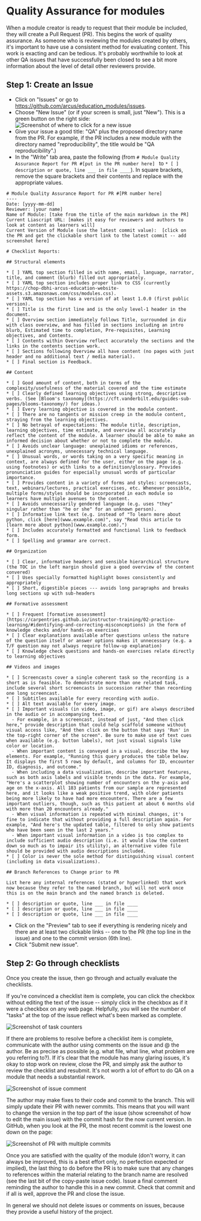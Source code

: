 # Quality Assurance for modules

When a module creator is ready to request that their module be included, they will create a Pull Request (PR).  This begins the work of quality assurance.  As someone who is reviewing the modules created by others, it's important to have use a consistent method for evaluating content.  This work is exacting and can be tedious.  It's probably worthwhile to look at other QA issues that have successfully been closed to see a bit more information about the level of detail other reviewers provide.

## Step 1: Create an Issue

* Click on "Issues" or go to https://github.com/arcus/education_modules/issues.
* Choose "New Issue" (or if your screen is small, just "New").  This is a green button on the right side:
![Screenshot of where to click for a new issue](media/new_issue.png)
* Give your issue a good title: "QA" plus the proposed directory name from the PR. For example, if the PR includes a new module with the directory named "reproducibility", the title would be "QA reproducibility".)
* In the "Write" tab area, paste the following (from `# Module Quality Assurance Report for PR #[put in the PR number here] ` to `* [ ] description or quote, line ___ in file ____`).  In square brackets, remove the square brackets and their contents and replace with the appropriate values.

```
# Module Quality Assurance Report for PR #[PR number here]  
----
Date: [yyyy-mm-dd]
Reviewer: [your name]
Name of Module: [take from the title of the main markdown in the PR]
Current Liascript URL: [makes it easy for reviewers and authors to look at content as learners will]
Current Version of Module (use the latest commit value):  [click on the PR and get the clickable short link to the latest commit -- add screenshot here]

# Checklist Reports:

## Structural elements

* [ ] YAML top section filled in with name, email, language, narrator, title, and comment (blurb) filled out appropriately.
* [ ] YAML top section includes proper link to CSS (currently https://chop-dbhi-arcus-education-website-assets.s3.amazonaws.com/css/modules.css).
* [ ] YAML top section has a version of at least 1.0.0 (first public version).
* [ ] Title is the first line and is the only level-1 header in the document.
* [ ] Overview section immediately follows Title, surrounded in div with class overview, and has filled in sections including an intro blurb, Estimated time to completion, Pre-requisites, Learning objectives, and Contents.
* [ ] Contents within Overview reflect accurately the sections and the links in the contents section work.
* [ ] Sections following Overview all have content (no pages with just header and no additional text / media material).
* [ ] Final section is Feedback.

## Content

* [ ] Good amount of content, both in terms of the complexity/usefulness of the material covered and the time estimate
* [ ] Clearly defined learning objectives using strong, descriptive verbs. (See [Bloom's taxonomy](https://cft.vanderbilt.edu/guides-sub-pages/blooms-taxonomy/) for ideas.)
* [ ] Every learning objective is covered in the module content.
* [ ] There are no tangents or mission creep in the module content, straying from the learning objectives.
* [ ] No betrayal of expectations: The module title, description, learning objectives, time estimate, and overview all accurately reflect the content of the module. A learner should be able to make an informed decision about whether or not to complete the module.
* [ ] Avoids unclear language: unexplained idioms or references, unexplained acronyms, unnecessary technical language.
* [ ] Unusual words, or words taking on a very specific meaning in context, are always defined for the user, either on the page (e.g. using footnotes) or with links to a definition/glossary. Provides pronunciation guides for especially unusual words of particular importance.
* [ ] Provides content in a variety of forms and styles: screencasts, text, webinars/lectures, practical exercises, etc. Whenever possible, multiple forms/styles should be incorporated in each module so learners have multiple avenues to the content.
* [ ] Avoids unnecessarily gendered language (e.g. uses "they" singular rather than "he or she" for an unknown person).
* [ ] Informative link text (e.g. instead of "To learn more about python, click [here](www.example.com)", say "Read this article to [learn more about python](www.example.com).")
* [ ] Includes accurately formatted and functional link to feedback form.
* [ ] Spelling and grammar are correct.

## Organization

* [ ] Clear, informative headers and sensible hierarchical structure (the TOC in the left margin should give a good overview of the content convered)
* [ ] Uses specially formatted highlight boxes consistently and appropriately
* [ ] Short, digestible pieces --- avoids long paragraphs and breaks long sections up with sub-headers

## Formative assessment

* [ ] Frequent [formative assessment](https://carpentries.github.io/instructor-training/02-practice-learning/#identifying-and-correcting-misconceptions) in the form of knowledge checks and/or hands-on exercises
* [ ] Clear explanations available after questions unless the nature of the question itself or answer options makes it unnecessary (e.g. a T/F question may not always require follow-up explanation)
* [ ] Knowledge check questions and hands-on exercises relate directly to learning objectives

## Videos and images

* [ ] Screencasts cover a single coherent task so the recording is a short as is feasible. To demonstrate more than one related task, include several short screencasts in succession rather than recording one long screencast.
* [ ] Subtitles available for every recording with audio.
* [ ] Alt text available for every image.
* [ ] Important visuals (in video, image, or gif) are always described in the audio or in accompanying text.
  - For example, in a screencast, instead of just, "And then click here," provide description that could help scaffold someone without visual access like, "And then click on the button that says 'Run' in the top-right corner of the screen". Be sure to make use of text cues when available (e.g. button labels), not just visual signals like color or location.
  - When important content is conveyed in a visual, describe the key elements. For example, "Running this query produces the table below. It displays the first 5 rows by default, and columns for ID, encounter ID, diagnosis, and outcome."
  - When including a data visualization, describe important features, such as both axis labels and visible trends in the data. For example, "Here's a scatterplot showing number of encounters on the y-axis and age on the x-axis. All 183 patients from our sample are represented here, and it looks like a weak positive trend, with older patients being more likely to have had more encounters. There are a few important outliers, though, such as this patient at about 6 months old with more than 20 encounters already."
  - When visual information is repeated with minimal changes, it's fine to indicate that without providing a full description again. For example, "And here's the updated table, filtered to only show patients who have been seen in the last 2 years."
  - When important visual information in a video is too complex to include sufficient audio description (i.e. it would slow the content down so much as to impair its utility), an alternative video file should be provided with audio descriptions included.
* [ ] Color is never the sole method for distinguishing visual content (including in data visualizations).

## Branch References to Change prior to PR

List here any internal references (stated or hyperlinked) that work now because they refer to the named branch, but will not work once this is on the main branch and the named branch is deleted.

* [ ] description or quote, line ___ in file ____
* [ ] description or quote, line ___ in file ____
* [ ] description or quote, line ___ in file ____
```

* Click on the "Preview" tab to see if everything is rendering nicely and there are at least two clickable links -- one to the PR (the top line in the issue) and one to the commit version (6th line).
* Click "Submit new issue".

## Step 2: Go through checklists

Once you create the issue, then go through and actually evaluate the checklists.  

If you're convinced a checklist item is complete, you can click the checkbox without editing the text of the issue -- simply click in the checkbox as if it were a checkbox on any web page.  Helpfully, you will see the number of "tasks" at the top of the issue reflect what's been marked as complete.

![Screenshot of task counters](media/task_counter.png)

If there are problems to resolve before a checklist item is complete, communicate with the author using comments on the issue and @ the author.  Be as precise as possible (e.g. what file, what line, what problem are you referring to?).  If it's clear that the module has many glaring issues, it's okay to stop work on review, close the PR, and simply ask the author to review the checklist and resubmit.  It's not worth a lot of effort to do QA on a module that needs a substantial rework.

![Screenshot of issue comment](media/issue_comment.png)

The author may make fixes to their code and commit to the branch.  This will simply update their PR with newer commits.  This means that you will want to change the version in the top part of the issue (show screenshot of how to edit the main issue) with the commit hash for the now current version.  In GitHub, when you look at the PR, the most recent commit is the lowest one down on the page:

![Screenshot of PR with multiple commits](media/pr_with_multiple_commits.png)

Once you are satisfied with the quality of the module (don't worry, it can always be improved, this is a best effort only, no perfection expected or implied), the last thing to do before the PR is to make sure that any changes to references within the material relating to the branch name are resolved (see the last bit of the copy-paste issue code).  Issue a final comment reminding the author to handle this in a new commit.  Check that commit and if all is well, approve the PR and close the issue.

In general we should not delete issues or comments on issues, because they provide a useful history of the project.
